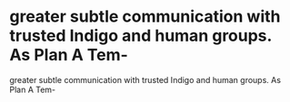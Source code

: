 # greater subtle communication with trusted Indigo and human groups. As Plan A Tem-

greater subtle communication with trusted Indigo and human groups. As Plan A Tem-